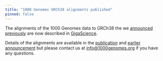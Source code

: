 ```yaml
---
title: "1000 Genomes GRCh38 alignments published"
pinned: false
---
```


The alignments of the 1000 Genomes data to GRCh38 the we [announced previously](http://www.internationalgenome.org/announcements/grch38-alignments-exome-and-high-coverage-1000-genomes-data-2015-12-16/) are now described in [GigaScience](https://academic.oup.com/gigascience/article-lookup/doi/10.1093/gigascience/gix038).

Details of the alignments are available in the [publication](https://academic.oup.com/gigascience/article-lookup/doi/10.1093/gigascience/gix038) and [earlier announcement](http://www.internationalgenome.org/announcements/grch38-alignments-exome-and-high-coverage-1000-genomes-data-2015-12-16/) but please contact us at [info@1000genomes.org](mailto:info@1000genomes.org) if you have any questions.
